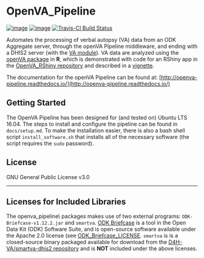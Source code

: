 OpenVA_Pipeline
===============
[![image](https://img.shields.io/pypi/v/openva_pipeline.svg)](https://pypi.org/project/openva_pipeline/)
[![image](http://readthedocs.org/projects/openva-pipeline/badge/)](http://openva-pipeline.readthedocs.io/)
[![Travis-CI Build Status](https://travis-ci.org/verbal-autopsy-software/openva_pipeline.svg?branch=master)](https://travis-ci.org/verbal-autopsy-software/openva_pipeline)

Automates the processing of verbal autopsy (VA) data from an ODK Aggregate
server, through the openVA Pipeline middleware, and ending with a DHIS2 server
(with the [VA module](https://github.com/SwissTPH/dhis2_va_draft)). VA data are
analyzed using the [openVA
package](https://github.com/verbal-autopsy-software/openVA) in **R**, which is
demonstrated with code for an RShiny app in the [OpenVA_RShiny
repository](https://github.com/verbal-autopsy-software/shinyVA) and described in a
[vignette](https://github.com/verbal-autopsy-software/shinyVA/blob/master/shiny-openVA-vignette.pdf).


The documentation for the openVA Pipeline can be found at:
[http://openva-pipeline.readthedocs.io/](http://openva-pipeline.readthedocs.io/)

## Getting Started

The OpenVA Pipeline has been designed for (and tested on) Ubuntu LTS 16.04.
The steps to install and configure the pipeline can be found in
`docs/setup.md`. To make the installation easier, there is also a bash shell
script `install_software.sh` that installs all of the necessary software (the
script requires the `sudo` password).

<!-- The documentation can also be found on [Read the Docs](https://openva-pipeline.readthedocs.io/en/latest/): -->

<!-- - [**Software Requirements**](https://openva-pipeline.readthedocs.io/en/latest/software.html)  -->
<!-- - [**Installation Guide**](https://openva-pipeline.readthedocs.io/en/latest/install.html) -->
<!-- - [**Pipeline Configuration**](https://openva-pipeline.readthedocs.io/en/latest/config.html) -->

## License
GNU General Public License v3.0

----

## Licenses for Included Libraries

The openva\_pipeline\ packages makes use of two external programs:
`ODK-Briefcase-v1.12.2.jar` and `smartva`.  [ODK Briefcase](https://github.com/opendatakit/briefcase) 
is a tool in the Open Data Kit (ODK) Software Suite, and is open-source software available 
under the Apache 2.0 license (see [ODK_Briefcase_LICENSE](./ODK_Briefcase_LICENSE).  `smartva` is
is a closed-source binary packaged available for download from the 
[D4H-VA/smartva-dhis2 repository](https://github.com/D4H-VA/smartva-dhis2/tree/master/smartvadhis2/lib) and 
is **NOT** included under the above licenses.
